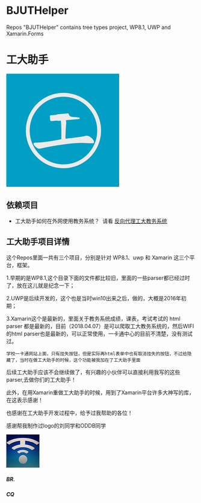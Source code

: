 # BJUTHelper
Repos "BJUTHelper"  contains tree types project, WP8.1, UWP and Xamarin.Forms

# 工大助手

![最新工大助手图标](https://github.com/cjw1115/BJUTHelper/blob/master/Xamarin/BJUTDUHelperXamarin/BJUTDUHelperXamarin.Droid/Resources/drawable/icon.png)

## 依赖项目

* 工大助手如何在外网使用教务系统？
  请看 [反向代理工大教务系统](https://github.com/cjw1115/Reverse-Proxy-BJUT-edu)
  
## 工大助手项目详情

这个Repos里面一共有三个项目，分别是针对 WP8.1、uwp 和 Xamarin 这三个平台，框架。

1.早期的是WP8.1,这个目录下面的文件都比较旧，里面的一些parser都已经过时了，放在这儿就是纪念一下；

2.UWP是后续开发的，这个也是当时win10出来之后，做的，大概是2016年初期；

3.Xamarin这个是最新的，里面关于教务系统成绩，课表，考试考试的 html parser 都是最新的，目前（2018.04.07）是可以爬取工大教务系统的，然后WIFI的html parser也是最新的，可以正常使用，一卡通中心的目前不清楚，没有测试过。

`学校一卡通网站上面，只有挂失按钮，但是实际再html表单中也有取消挂失的按钮，不过给隐藏了，当时在做工大助手的时候，这个功能被我加在了工大助手里面`

后续工大助手应该不会继续做了，有兴趣的小伙伴可以直接利用我写的这些parser,去做你们的工大助手！

此外，在用Xamarin重做工大助手的时候，用到了Xamarin平台许多大神写的库，在这表示感谢！

也感谢在工大助手开发过程中，给予过我帮助的各位！

感谢帮我制作过logo的刘同学和ODDB同学

![WP8.1](https://github.com/cjw1115/BJUTHelper/blob/master/WP8.1/BJUTHelper/Assets/Square44x44Logo.scale-200.png)

##### BR.
##### CQ
